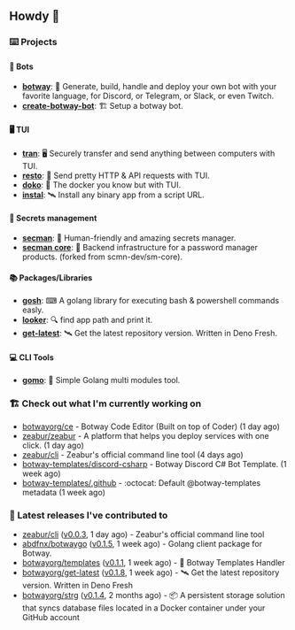 ## Howdy 👋

### ⌨️ Projects

#### 🤖 Bots

- [**botway**](https://github.com/abdfnx/botway): 🤖 Generate, build, handle and deploy your own bot with your favorite language, for Discord, or Telegram, or Slack, or even Twitch.
- [**create-botway-bot**](https://github.com/abdfnx/create-botway-bot): 🏗️ Setup a botway bot.

#### 🖥 TUI

- [**tran**](https://github.com/abdfnx/tran): 🖥 Securely transfer and send anything between computers with TUI.
- [**resto**](https://github.com/abdfnx/resto): 🔗 Send pretty HTTP & API requests with TUI.
- [**doko**](https://github.com/abdfnx/doko): 🐳 The docker you know but with TUI.
- [**instal**](https://github.com/abdfnx/instal): 🛰️ Install any binary app from a script URL.

#### 🔐 Secrets management

- [**secman**](https://github.com/scmn-dev/secman): 👊 Human-friendly and amazing secrets manager.
- [**secman core**](https://github.com/scmn-dev/core): 📡️ Backend infrastructure for a password manager products. (forked from scmn-dev/sm-core).

#### 📚 Packages/Libraries

- [**gosh**](https://github.com/abdfnx/gosh): ⌨ A golang library for executing bash & powershell commands easly.
- [**looker**](https://github.com/abdfnx/looker): 🔍 find app path and print it.
- [**get-latest**](https://github.com/scmn-dev/get-latest): 🛰️ Get the latest repository version. Written in Deno Fresh.

#### 💻 CLI Tools 

- [**gomo**](https://github.com/abdfnx/gomo): 📐 Simple Golang multi modules tool.

### 🏗️ Check out what I'm currently working on


- [botwayorg/ce](https://github.com/botwayorg/ce) - Botway Code Editor (Built on top of Coder) (1 day ago)
- [zeabur/zeabur](https://github.com/zeabur/zeabur) - A platform that helps you deploy services with one click. (1 day ago)
- [zeabur/cli](https://github.com/zeabur/cli) - Zeabur&#39;s official command line tool (4 days ago)
- [botway-templates/discord-csharp](https://github.com/botway-templates/discord-csharp) - Botway Discord C# Bot Template. (1 week ago)
- [botway-templates/.github](https://github.com/botway-templates/.github) - :octocat: Default @botway-templates metadata (1 week ago)

### 🔭 Latest releases I've contributed to

- [zeabur/cli](https://github.com/zeabur/cli) ([v0.0.3](https://github.com/zeabur/cli/releases/tag/v0.0.3), 1 day ago) - Zeabur&#39;s official command line tool
- [abdfnx/botwaygo](https://github.com/abdfnx/botwaygo) ([v0.1.5](https://github.com/abdfnx/botwaygo/releases/tag/v0.1.5), 1 week ago) - Golang client package for Botway.
- [botwayorg/templates](https://github.com/botwayorg/templates) ([v0.1.1](https://github.com/botwayorg/templates/releases/tag/v0.1.1), 1 week ago) - 🎲 Botway Templates Handler
- [botwayorg/get-latest](https://github.com/botwayorg/get-latest) ([v0.1.8](https://github.com/botwayorg/get-latest/releases/tag/v0.1.8), 1 week ago) - 🛰️ Get the latest repository version. Written in Deno Fresh
- [botwayorg/strg](https://github.com/botwayorg/strg) ([v0.1.4](https://github.com/botwayorg/strg/releases/tag/v0.1.4), 2 months ago) - 📦 A persistent storage solution that syncs database files located in a Docker container under your GitHub account
